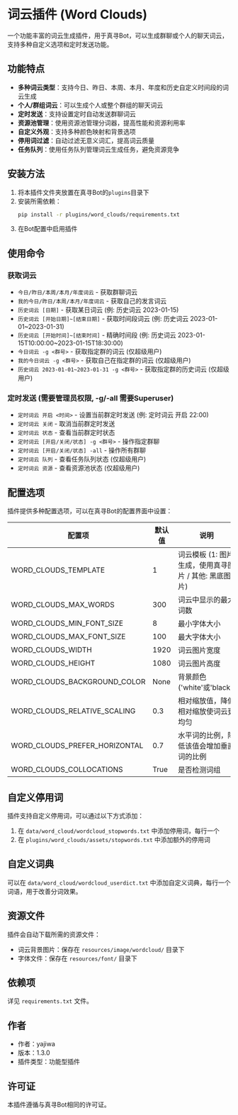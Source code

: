 # 词云插件 (Word Clouds)

一个功能丰富的词云生成插件，用于真寻Bot，可以生成群聊或个人的聊天词云，支持多种自定义选项和定时发送功能。

## 功能特点

- **多种词云类型**：支持今日、昨日、本周、本月、年度和历史自定义时间段的词云生成
- **个人/群组词云**：可以生成个人或整个群组的聊天词云
- **定时发送**：支持设置定时自动发送群聊词云
- **资源池管理**：使用资源池管理分词器，提高性能和资源利用率
- **自定义外观**：支持多种颜色映射和背景选项
- **停用词过滤**：自动过滤无意义词汇，提高词云质量
- **任务队列**：使用任务队列管理词云生成任务，避免资源竞争

## 安装方法

1. 将本插件文件夹放置在真寻Bot的`plugins`目录下
2. 安装所需依赖：
   ```bash
   pip install -r plugins/word_clouds/requirements.txt
   ```
3. 在Bot配置中启用插件

## 使用命令

### 获取词云

- `今日/昨日/本周/本月/年度词云` - 获取群聊词云
- `我的今日/昨日/本周/本月/年度词云` - 获取自己的发言词云
- `历史词云 [日期]` - 获取某日词云 (例: 历史词云 2023-01-15)
- `历史词云 [开始日期]~[结束日期]` - 获取时间段词云 (例: 历史词云 2023-01-01~2023-01-31)
- `历史词云 [开始时间]~[结束时间]` - 精确时间段 (例: 历史词云 2023-01-15T10:00:00~2023-01-15T18:30:00)
- `今日词云 -g <群号>` - 获取指定群的词云 (仅超级用户)
- `我的今日词云 -g <群号>` - 获取自己在指定群的词云 (仅超级用户)
- `历史词云 2023-01-01~2023-01-31 -g <群号>` - 获取指定群的历史词云 (仅超级用户)

### 定时发送 (需要管理员权限, -g/-all 需要Superuser)

- `定时词云 开启 <时间>` - 设置当前群定时发送 (例: 定时词云 开启 22:00)
- `定时词云 关闭` - 取消当前群定时发送
- `定时词云 状态` - 查看当前群定时状态
- `定时词云 [开启/关闭/状态] -g <群号>` - 操作指定群聊
- `定时词云 [开启/关闭/状态] -all` - 操作所有群聊
- `定时词云 队列` - 查看任务队列状态 (仅超级用户)
- `定时词云 资源` - 查看资源池状态 (仅超级用户)

## 配置选项

插件提供多种配置选项，可以在真寻Bot的配置界面中设置：

| 配置项 | 默认值 | 说明 |
|-------|-------|------|
| WORD_CLOUDS_TEMPLATE | 1 | 词云模板 (1: 图片生成，使用真寻图片 / 其他: 黑底图片) |
| WORD_CLOUDS_MAX_WORDS | 300 | 词云中显示的最大词数 |
| WORD_CLOUDS_MIN_FONT_SIZE | 8 | 最小字体大小 |
| WORD_CLOUDS_MAX_FONT_SIZE | 100 | 最大字体大小 |
| WORD_CLOUDS_WIDTH | 1920 | 词云图片宽度 |
| WORD_CLOUDS_HEIGHT | 1080 | 词云图片高度 |
| WORD_CLOUDS_BACKGROUND_COLOR | None | 背景颜色 ('white'或'black') |
| WORD_CLOUDS_RELATIVE_SCALING | 0.3 | 相对缩放值，降低相对缩放使词云更均匀 |
| WORD_CLOUDS_PREFER_HORIZONTAL | 0.7 | 水平词的比例，降低该值会增加垂直词的比例 |
| WORD_CLOUDS_COLLOCATIONS | True | 是否检测词组 |

## 自定义停用词

插件支持自定义停用词，可以通过以下方式添加：

1. 在 `data/word_cloud/wordcloud_stopwords.txt` 中添加停用词，每行一个
2. 在 `plugins/word_clouds/assets/stopwords.txt` 中添加额外的停用词

## 自定义词典

可以在 `data/word_cloud/wordcloud_userdict.txt` 中添加自定义词典，每行一个词语，用于改善分词效果。

## 资源文件

插件会自动下载所需的资源文件：

- 词云背景图片：保存在 `resources/image/wordcloud/` 目录下
- 字体文件：保存在 `resources/font/` 目录下

## 依赖项

详见 `requirements.txt` 文件。

## 作者

- 作者：yajiwa
- 版本：1.3.0
- 插件类型：功能型插件

## 许可证

本插件遵循与真寻Bot相同的许可证。
